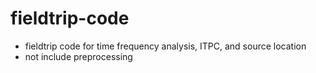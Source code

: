 # fieldtrip-code

- fieldtrip code for time frequency analysis, ITPC, and source location
- not include preprocessing

